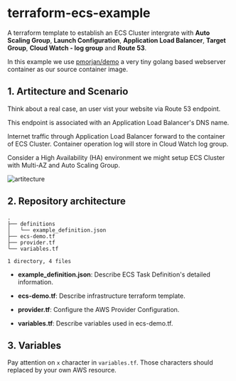 # terraform-ecs-example

A terraform template to establish an ECS Cluster intergrate with **Auto Scaling Group**, **Launch Configuration**, **Application Load Balancer**, **Target Group**, **Cloud Watch - log group** and **Route 53**.

In this example we use [pmorjan/demo](https://hub.docker.com/r/pmorjan/demo/) a very tiny golang based webserver container as our source container image. 
## 1. Artitecture and Scenario
Think about a real case, an user vist your website via Route 53 endpoint.

This endpoint is associated with an Application Load Balancer's DNS name.

Internet traffic through Application Load Balancer forward to the container of ECS Cluster. Container operation log will store in Cloud Watch log group.  

Consider a High Availability (HA) environment we might setup ECS Cluster with Multi-AZ and Auto Scaling Group.

![artitecture](https://imgur.com/AkJsjAU.png)
## 2. Repository architecture
```
.
├── definitions
│   └── example_definition.json
├── ecs-demo.tf
├── provider.tf
└── variables.tf

1 directory, 4 files
```
- **example_definition.json**: Describe ECS Task Definition's detailed information.

- **ecs-demo.tf**: Describe infrastructure terraform template.

- **provider.tf**: Configure the AWS Provider Configuration.

- **variables.tf**: Describe variables used in ecs-demo.tf.

## 3. Variables
Pay attention on `x` character in `variables.tf`. Those characters should replaced by your own AWS resource.

